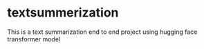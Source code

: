 # textsummerization
This is a text summarization end to end project using hugging face transformer model
